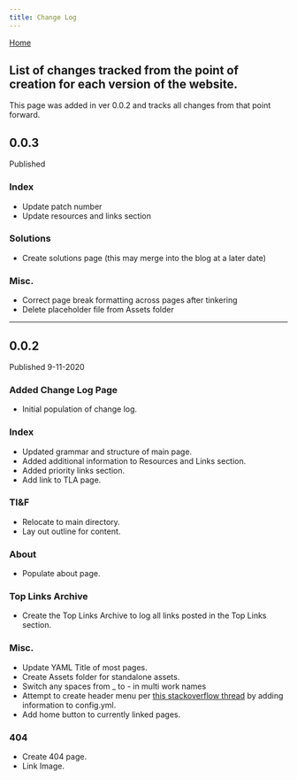 ```yaml
---
title: Change Log
---
```


[Home](../)

## List of changes tracked from the point of creation for each version of the website.
This page was added in ver 0.0.2 and tracks all changes from that point forward.

## 0.0.3
Published

### Index
- Update patch number
- Update resources and links section

### Solutions
- Create solutions page (this may merge into the blog at a later date)

### Misc.
- Correct page break formatting across pages after tinkering
- Delete placeholder file from Assets folder

----------

## 0.0.2
Published 9-11-2020
### Added Change Log Page
- Initial population of change log.

### Index
- Updated grammar and structure of main page.
- Added additional information to Resources and Links section.
- Added priority links section.
- Add link to TLA page.

### TI&F
- Relocate to main directory.
- Lay out outline for content.

### About
- Populate about page.

### Top Links Archive
- Create the Top Links Archive to log all links posted in the Top Links section.

### Misc.
- Update YAML Title of most pages.
- Create Assets folder for standalone assets.
- Switch any spaces from _ to - in multi work names
- Attempt to create header menu per [this stackoverflow thread](https://stackoverflow.com/questions/13266369/how-to-change-the-default-order-pages-in-jekyll/33983971#33983971) by adding information to config.yml.
- Add home button to currently linked pages.

### 404
- Create 404 page.
- Link Image.
